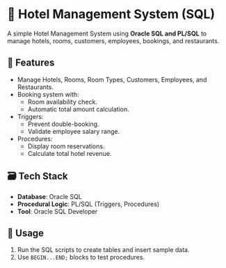 # 🏨 Hotel Management System (SQL)

A simple Hotel Management System using **Oracle SQL and PL/SQL** to manage hotels, rooms, customers, employees, bookings, and restaurants.

## 🚀 Features

- Manage Hotels, Rooms, Room Types, Customers, Employees, and Restaurants.
- Booking system with:
  - Room availability check.
  - Automatic total amount calculation.
- Triggers:
  - Prevent double-booking.
  - Validate employee salary range.
- Procedures:
  - Display room reservations.
  - Calculate total hotel revenue.

## 🗃️ Tech Stack

- **Database**: Oracle SQL  
- **Procedural Logic**: PL/SQL (Triggers, Procedures)  
- **Tool**: Oracle SQL Developer

## 🧪 Usage

1. Run the SQL scripts to create tables and insert sample data.
2. Use `BEGIN...END;` blocks to test procedures.
